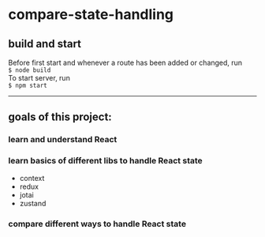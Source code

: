 # compare-state-handling

## build and start
Before first start and whenever a route has been added or changed, run  
```$ node build```  
To start server, run  
```$ npm start```

---

## goals of this project:
### learn and understand React
### learn basics of different libs to handle React state
* context
* redux
* jotai
* zustand
### compare different ways to handle React state
